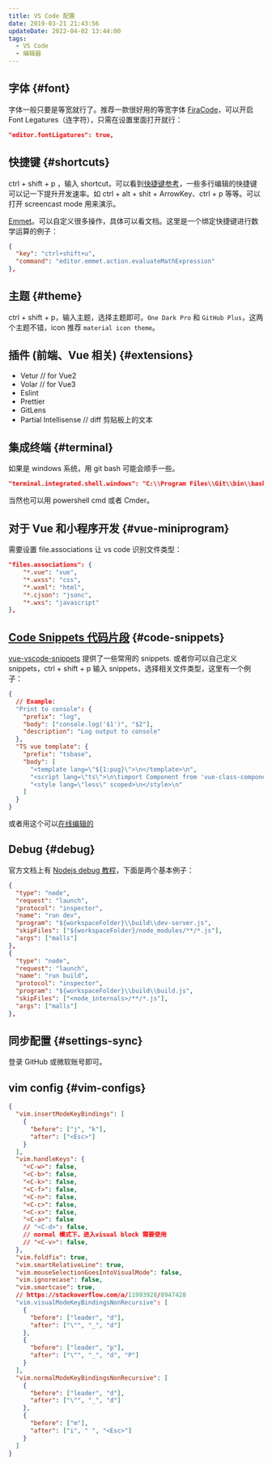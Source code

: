 ```yaml
---
title: VS Code 配置
date: 2019-03-21 21:43:56
updateDate: 2022-04-02 13:44:00
tags:
  - VS Code
  - 编辑器
---
```


## 字体 {#font}

字体一般只要是等宽就行了。推荐一款很好用的等宽字体 [FiraCode](https://github.com/tonsky/FiraCode)，可以开启 Font Legatures（连字符），只需在设置里面打开就行：

```json
"editor.fontLigatures": true,
```

## 快捷键 {#shortcuts}

ctrl + shift + p ，输入 shortcut，可以看到[快捷键参考](https://code.visualstudio.com/shortcuts/keyboard-shortcuts-windows.pdf)，一些多行编辑的快捷键可以记一下提升开发速率。如 ctrl + alt + shit + ArrowKey、ctrl + p 等等。可以打开 screencast mode 用来演示。

[Emmet](https://code.visualstudio.com/docs/editor/emmet)。可以自定义很多操作，具体可以看文档。这里是一个绑定快捷键进行数学运算的例子：

```json
{
  "key": "ctrl+shift+u",
  "command": "editor.emmet.action.evaluateMathExpression"
},
```

## 主题 {#theme}

ctrl + shift + p，输入主题，选择主题即可。`One Dark Pro` 和 `GitHub Plus`，这两个主题不错，icon 推荐 `material icon theme`。

## 插件 (前端、Vue 相关) {#extensions}

- Vetur // for Vue2
- Volar // for Vue3
- Eslint
- Prettier
- GitLens
- Partial Intellisense // diff 剪贴板上的文本

## 集成终端 {#terminal}

如果是 windows 系统，用 git bash 可能会顺手一些。

```json
"terminal.integrated.shell.windows": "C:\\Program Files\\Git\\bin\\bash.exe",
```

当然也可以用 powershell cmd 或者 Cmder。

## 对于 Vue 和小程序开发 {#vue-miniprogram}

需要设置 file.associations 让 vs code 识别文件类型：

```json
"files.associations": {
    "*.vue": "vue",
    "*.wxss": "css",
    "*.wxml": "html",
    "*.cjson": "jsonc",
    "*.wxs": "javascript"
},
```

## [Code Snippets 代码片段](https://code.visualstudio.com/docs/editor/userdefinedsnippets) {#code-snippets}

[vue-vscode-snippets](https://marketplace.visualstudio.com/items?itemName=sdras.vue-vscode-snippets) 提供了一些常用的 snippets. 或者你可以自己定义 snippets，ctrl + shift + p 输入 snippets，选择相关文件类型，这里有一个例子：

```json
{
  // Example:
  "Print to console": {
    "prefix": "log",
    "body": ["console.log('$1')", "$2"],
    "description": "Log output to console"
  },
  "TS vue template": {
    "prefix": "tsbase",
    "body": [
      "<template lang=\"${1:pug}\">\n</template>\n",
      "<script lang=\"ts\">\n\timport Component from 'vue-class-component'\n</script>\n",
      "<style lang=\"less\" scoped>\n</style>\n"
    ]
  }
}
```

或者用这个可以[在线编辑的](https://snippet-generator.app/)

## Debug {#debug}

官方文档上有 [Nodejs debug 教程](https://code.visualstudio.com/docs/nodejs/nodejs-debugging)，下面是两个基本例子：

```json
{
  "type": "node",
  "request": "launch",
  "protocol": "inspector",
  "name": "run dev",
  "program": "${workspaceFolder}\\build\\dev-server.js",
  "skipFiles": ["${workspaceFolder}/node_modules/**/*.js"],
  "args": ["malls"]
},
{
  "type": "node",
  "request": "launch",
  "name": "run build",
  "protocol": "inspector",
  "program": "${workspaceFolder}\\build\\build.js",
  "skipFiles": ["<node_internals>/**/*.js"],
  "args": ["malls"]
},
```

## 同步配置 {#settings-sync}

登录 GitHub 或微软账号即可。

## vim config {#vim-configs}

```json
{
  "vim.insertModeKeyBindings": [
    {
      "before": ["j", "k"],
      "after": ["<Esc>"]
    }
  ],
  "vim.handleKeys": {
    "<C-w>": false,
    "<C-b>": false,
    "<C-k>": false,
    "<C-f>": false,
    "<C-n>": false,
    "<C-c>": false,
    "<C-x>": false,
    "<C-a>": false
    // "<C-d>": false,
    // normal 模式下，进入visual block 需要使用
    // "<C-v>": false,
  },
  "vim.foldfix": true,
  "vim.smartRelativeLine": true,
  "vim.mouseSelectionGoesIntoVisualMode": false,
  "vim.ignorecase": false,
  "vim.smartcase": true,
  // https://stackoverflow.com/a/11993928/8947428
  "vim.visualModeKeyBindingsNonRecursive": [
    {
      "before": ["leader", "d"],
      "after": ["\"", "_", "d"]
    },
    {
      "before": ["leader", "p"],
      "after": ["\"", "_", "d", "P"]
    }
  ],
  "vim.normalModeKeyBindingsNonRecursive": [
    {
      "before": ["leader", "d"],
      "after": ["\"", "_", "d"]
    },
    {
      "before": ["m"],
      "after": ["i", " ", "<Esc>"]
    }
  ]
}
```
